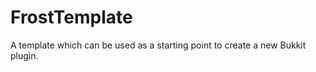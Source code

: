 FrostTemplate
=============

A template which can be used as a starting point to create a new Bukkit plugin.

